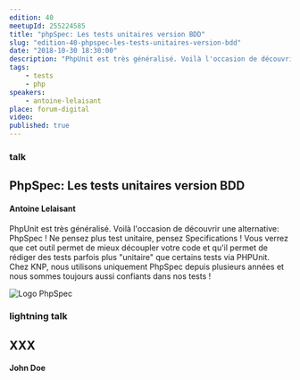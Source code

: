 ```yaml
---
edition: 40
meetupId: 255224585
title: "phpSpec: Les tests unitaires version BDD"
slug: "edition-40-phpspec-les-tests-unitaires-version-bdd"
date: "2018-10-30 18:30:00"
description: "PhpUnit est très généralisé. Voilà l'occasion de découvrir une alternative: PhpSpec ! Ne pensez plus test unitaire, pensez Specifications !"
tags:
    - tests
    - php
speakers:
    - antoine-lelaisant
place: forum-digital
video: 
published: true
---
```


### talk
## PhpSpec: Les tests unitaires version BDD
#### Antoine Lelaisant

PhpUnit est très généralisé. Voilà l'occasion de découvrir une alternative: PhpSpec ! Ne pensez plus test unitaire, pensez Specifications ! Vous verrez que cet outil permet de mieux découpler votre code et qu'il permet de rédiger des tests parfois plus "unitaire" que certains tests via PHPUnit. Chez KNP, nous utilisons uniquement PhpSpec depuis plusieurs années et nous sommes toujours aussi confiants dans nos tests !

![Logo PhpSpec](/talks/phpSpec.png)

### lightning talk
## XXX
#### John Doe

